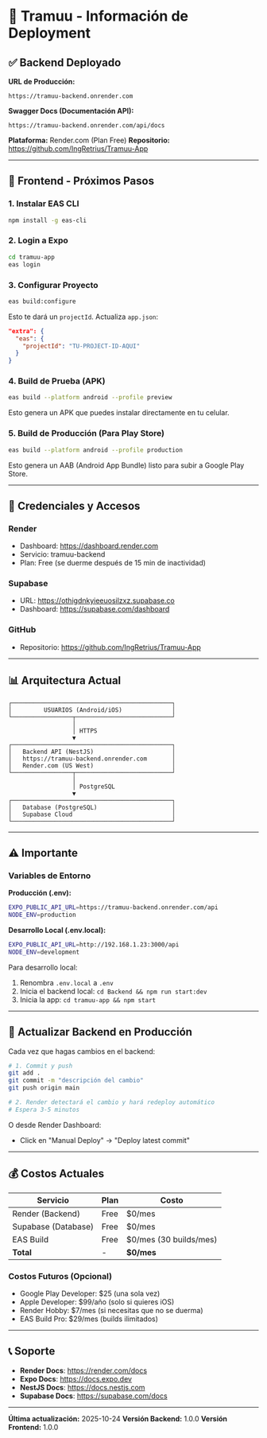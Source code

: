 # 🚀 Tramuu - Información de Deployment

## ✅ Backend Deployado

**URL de Producción:**
```
https://tramuu-backend.onrender.com
```

**Swagger Docs (Documentación API):**
```
https://tramuu-backend.onrender.com/api/docs
```

**Plataforma:** Render.com (Plan Free)
**Repositorio:** https://github.com/IngRetrius/Tramuu-App

---

## 📱 Frontend - Próximos Pasos

### 1. Instalar EAS CLI

```bash
npm install -g eas-cli
```

### 2. Login a Expo

```bash
cd tramuu-app
eas login
```

### 3. Configurar Proyecto

```bash
eas build:configure
```

Esto te dará un `projectId`. Actualiza `app.json`:

```json
"extra": {
  "eas": {
    "projectId": "TU-PROJECT-ID-AQUI"
  }
}
```

### 4. Build de Prueba (APK)

```bash
eas build --platform android --profile preview
```

Esto genera un APK que puedes instalar directamente en tu celular.

### 5. Build de Producción (Para Play Store)

```bash
eas build --platform android --profile production
```

Esto genera un AAB (Android App Bundle) listo para subir a Google Play Store.

---

## 🔐 Credenciales y Accesos

### Render
- Dashboard: https://dashboard.render.com
- Servicio: tramuu-backend
- Plan: Free (se duerme después de 15 min de inactividad)

### Supabase
- URL: https://othigdnkyieeuosilzxz.supabase.co
- Dashboard: https://supabase.com/dashboard

### GitHub
- Repositorio: https://github.com/IngRetrius/Tramuu-App

---

## 📊 Arquitectura Actual

```
┌─────────────────────────────────────────────┐
│         USUARIOS (Android/iOS)              │
└─────────────────┬───────────────────────────┘
                  │
                  │ HTTPS
                  ▼
┌─────────────────────────────────────────────┐
│   Backend API (NestJS)                      │
│   https://tramuu-backend.onrender.com       │
│   Render.com (US West)                      │
└─────────────────┬───────────────────────────┘
                  │
                  │ PostgreSQL
                  ▼
┌─────────────────────────────────────────────┐
│   Database (PostgreSQL)                     │
│   Supabase Cloud                            │
└─────────────────────────────────────────────┘
```

---

## ⚠️ Importante

### Variables de Entorno

**Producción (.env):**
```bash
EXPO_PUBLIC_API_URL=https://tramuu-backend.onrender.com/api
NODE_ENV=production
```

**Desarrollo Local (.env.local):**
```bash
EXPO_PUBLIC_API_URL=http://192.168.1.23:3000/api
NODE_ENV=development
```

Para desarrollo local:
1. Renombra `.env.local` a `.env`
2. Inicia el backend local: `cd Backend && npm run start:dev`
3. Inicia la app: `cd tramuu-app && npm start`

---

## 🔄 Actualizar Backend en Producción

Cada vez que hagas cambios en el backend:

```bash
# 1. Commit y push
git add .
git commit -m "descripción del cambio"
git push origin main

# 2. Render detectará el cambio y hará redeploy automático
# Espera 3-5 minutos
```

O desde Render Dashboard:
- Click en "Manual Deploy" → "Deploy latest commit"

---

## 💰 Costos Actuales

| Servicio | Plan | Costo |
|----------|------|-------|
| Render (Backend) | Free | $0/mes |
| Supabase (Database) | Free | $0/mes |
| EAS Build | Free | $0/mes (30 builds/mes) |
| **Total** | - | **$0/mes** |

### Costos Futuros (Opcional)

- Google Play Developer: $25 (una sola vez)
- Apple Developer: $99/año (solo si quieres iOS)
- Render Hobby: $7/mes (si necesitas que no se duerma)
- EAS Build Pro: $29/mes (builds ilimitados)

---

## 📞 Soporte

- **Render Docs**: https://render.com/docs
- **Expo Docs**: https://docs.expo.dev
- **NestJS Docs**: https://docs.nestjs.com
- **Supabase Docs**: https://supabase.com/docs

---

**Última actualización:** 2025-10-24
**Versión Backend:** 1.0.0
**Versión Frontend:** 1.0.0
